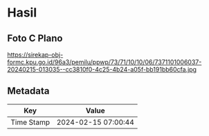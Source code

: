# Hasil

## Foto C Plano

https://sirekap-obj-formc.kpu.go.id/96a3/pemilu/ppwp/73/71/10/10/06/7371101006037-20240215-013035--cc3810f0-4c25-4b24-a05f-bb191bb60cfa.jpg


## Metadata

| Key        | Value               |
| ---------- | ------------------- |
| Time Stamp | 2024-02-15 07:00:44 |



